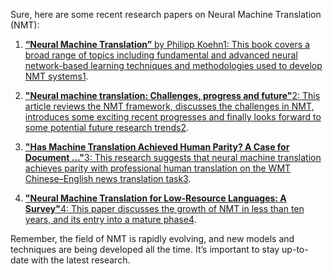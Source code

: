 Sure, here are some recent research papers on Neural Machine Translation (NMT):

1. [**“Neural Machine Translation”** by Philipp Koehn](https://link.springer.com/article/10.1007/s10590-021-09277-x)[1](https://link.springer.com/article/10.1007/s10590-021-09277-x)[: This book covers a broad range of topics including fundamental and advanced neural network-based learning techniques and methodologies used to develop NMT systems](https://link.springer.com/article/10.1007/s10590-021-09277-x)[1](https://link.springer.com/article/10.1007/s10590-021-09277-x).
    
2. [**"Neural machine translation: Challenges, progress and future"**](https://link.springer.com/article/10.1007/s10590-021-09277-x)[2](https://link.springer.com/article/10.1007/s11431-020-1632-x)[: This article reviews the NMT framework, discusses the challenges in NMT, introduces some exciting recent progresses and finally looks forward to some potential future research trends](https://link.springer.com/article/10.1007/s10590-021-09277-x)[2](https://link.springer.com/article/10.1007/s11431-020-1632-x).
    
3. [**"Has Machine Translation Achieved Human Parity? A Case for Document …"**](https://link.springer.com/article/10.1007/s10590-021-09277-x)[3](https://aclanthology.org/D18-1512/)[: This research suggests that neural machine translation achieves parity with professional human translation on the WMT Chinese–English news translation task](https://link.springer.com/article/10.1007/s10590-021-09277-x)[3](https://aclanthology.org/D18-1512/).
    
4. [**"Neural Machine Translation for Low-Resource Languages: A Survey"**](https://link.springer.com/article/10.1007/s10590-021-09277-x)[4](https://arxiv.org/abs/2106.15115)[: This paper discusses the growth of NMT in less than ten years, and its entry into a mature phase](https://link.springer.com/article/10.1007/s10590-021-09277-x)[4](https://arxiv.org/abs/2106.15115).
    

Remember, the field of NMT is rapidly evolving, and new models and techniques are being developed all the time. It’s important to stay up-to-date with the latest research.